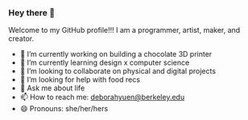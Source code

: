 ### Hey there 👋


Welcome to my GitHub profile!!! I am a programmer, artist, maker, and creator. 

- 🔭 I’m currently working on building a chocolate 3D printer
- 🌱 I’m currently learning design x computer science
- 👯 I’m looking to collaborate on physical and digital projects
- 🤔 I’m looking for help with food recs
- 💬 Ask me about life
- 📫 How to reach me: deborahyuen@berkeley.edu
- 😄 Pronouns: she/her/hers

